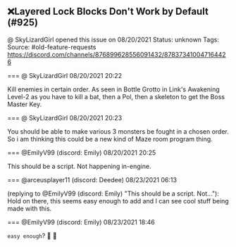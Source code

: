 ## ❌Layered Lock Blocks Don't Work by Default (#925)
@ SkyLizardGirl opened this issue on 08/20/2021
Status: unknown
Tags: 
Source: #old-feature-requests https://discord.com/channels/876899628556091432/878373410047164426


=== @ SkyLizardGirl 08/20/2021 20:22

Kill enemies in certain order. As seen in Bottle Grotto in Link's Awakening Level-2 as you have to kill a bat, then a Pol, then a skeleton to get the Boss Master Key.

=== @ SkyLizardGirl 08/20/2021 20:23

You should be able to make various 3 monsters be fought in a chosen order. So i am thinking this could be a new kind of Maze room program thing.

=== @EmilyV99 (discord: Emily) 08/20/2021 20:25

This should be a script. Not happening in-engine.

=== @arceusplayer11 (discord: Deedee) 08/23/2021 06:13

(replying to @EmilyV99 (discord: Emily) "This should be a script. Not…"): Hold on there, this seems easy enough to add and I can see cool stuff being made with this.

=== @EmilyV99 (discord: Emily) 08/23/2021 18:46

`easy enough`? 🤢 🤮
